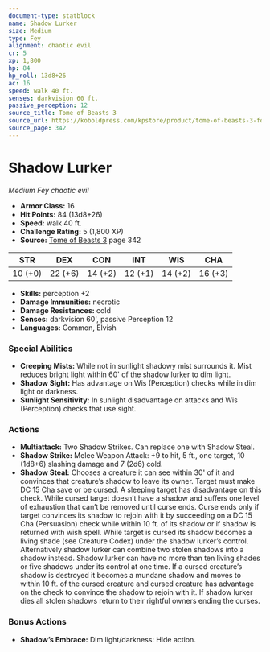 ```yaml
---
document-type: statblock
name: Shadow Lurker
size: Medium
type: Fey
alignment: chaotic evil
cr: 5
xp: 1,800
hp: 84
hp_roll: 13d8+26
ac: 16
speed: walk 40 ft.
senses: darkvision 60 ft. 
passive_perception: 12
source_title: Tome of Beasts 3
source_url: https://koboldpress.com/kpstore/product/tome-of-beasts-3-for-5th-edition/
source_page: 342
---
```


# Shadow Lurker

*Medium* *Fey* *chaotic evil*

- **Armor Class:** 16
- **Hit Points:** 84 (13d8+26)
- **Speed:** walk 40 ft.
- **Challenge Rating:** 5 (1,800 XP)
- **Source:** [Tome of Beasts 3](https://koboldpress.com/kpstore/product/tome-of-beasts-3-for-5th-edition/) page 342

| STR | DEX | CON | INT | WIS | CHA |
| --- | --- | --- | --- | --- | --- |
| 10 (+0) | 22 (+6) | 14 (+2) | 12 (+1) | 14 (+2) | 16 (+3) |

- **Skills:** perception +2
- **Damage Immunities:** necrotic
- **Damage Resistances:** cold
- **Senses:** darkvision 60', passive Perception 12
- **Languages:** Common, Elvish

### Special Abilities

- **Creeping Mists:** While not in sunlight shadowy mist surrounds it. Mist reduces bright light within 60' of the shadow lurker to dim light.
- **Shadow Sight:** Has advantage on Wis (Perception) checks while in dim light or darkness.
- **Sunlight Sensitivity:** In sunlight disadvantage on attacks and Wis (Perception) checks that use sight.

### Actions

- **Multiattack:** Two Shadow Strikes. Can replace one with Shadow Steal.
- **Shadow Strike:** Melee Weapon Attack: +9 to hit, 5 ft., one target, 10 (1d8+6) slashing damage and 7 (2d6) cold.
- **Shadow Steal:** Chooses a creature it can see within 30' of it and convinces that creature’s shadow to leave its owner. Target must make DC 15 Cha save or be cursed. A sleeping target has disadvantage on this check. While cursed target doesn’t have a shadow and suffers one level of exhaustion that can’t be removed until curse ends. Curse ends only if target convinces its shadow to rejoin with it by succeeding on a DC 15 Cha (Persuasion) check while within 10 ft. of its shadow or if shadow is returned with wish spell. While target is cursed its shadow becomes a living shade (see Creature Codex) under the shadow lurker’s control. Alternatively shadow lurker can combine two stolen shadows into a shadow instead. Shadow lurker can have no more than ten living shades or five shadows under its control at one time. If a cursed creature’s shadow is destroyed it becomes a mundane shadow and moves to within 10 ft. of the cursed creature and cursed creature has advantage on the check to convince the shadow to rejoin with it. If shadow lurker dies all stolen shadows return to their rightful owners ending the curses.

### Bonus Actions

- **Shadow’s Embrace:** Dim light/darkness: Hide action.

